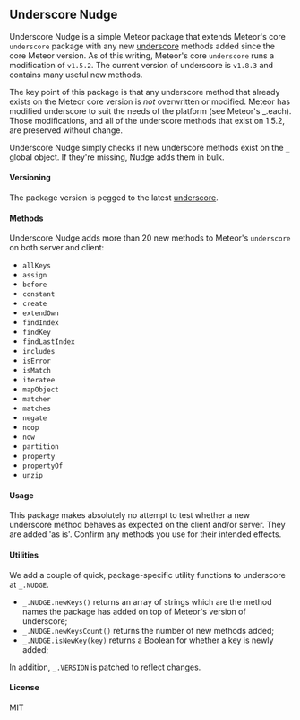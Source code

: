 ## Underscore Nudge

Underscore Nudge is a simple Meteor package that extends Meteor's core `underscore` package with any new [underscore](http://underscorejs.org/) methods added since the core Meteor version. As of this writing, Meteor's core `underscore` runs a modification of `v1.5.2`. The current version of underscore is `v1.8.3` and contains many useful new methods.

The key point of this package is that any underscore method that already exists on the Meteor core version is *not* overwritten or modified. Meteor has modified underscore to suit the needs of the platform (see Meteor's _.each). Those modifications, and all of the underscore methods that exist on 1.5.2, are preserved without change.

Underscore Nudge simply checks if new underscore methods exist on the `_` global object. If they're missing, Nudge adds them in bulk.

#### Versioning

The package version is pegged to the latest [underscore](https://github.com/jashkenas/underscore).

#### Methods

Underscore Nudge adds more than 20 new methods to Meteor's `underscore` on both server and client:

* `allKeys`
* `assign`
* `before`
* `constant`
* `create`
* `extendOwn`
* `findIndex`
* `findKey`
* `findLastIndex`
* `includes`
* `isError`
* `isMatch`
* `iteratee`
* `mapObject`
* `matcher`
* `matches`
* `negate`
* `noop`
* `now`
* `partition`
* `property`
* `propertyOf`
* `unzip`

#### Usage

This package makes absolutely no attempt to test whether a new underscore method behaves as expected on the client and/or server. They are added 'as is'. Confirm any methods you use for their intended effects.

#### Utilities

We add a couple of quick, package-specific utility functions to underscore at `_.NUDGE`.
*  `_.NUDGE.newKeys()` returns an array of strings which are the method names the package has added on top of Meteor's version of underscore;
*  `_.NUDGE.newKeysCount()` returns the number of new methods added;
*  `_.NUDGE.isNewKey(key)` returns a Boolean for whether a key is newly added;

In addition, `_.VERSION` is patched to reflect changes.

#### License

MIT